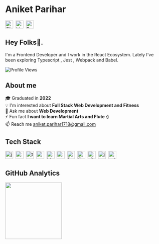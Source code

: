# Aniket Parihar
<a href="https://www.github.com/aniketxparihar" target="_blank"><img src="https://img.shields.io/badge/GitHub-100000?style=flat&logo=github&logoColor=white" alt="GitHub Badge" height="25"></a>&nbsp;
<a href="https://www.linkedin.com/in/aniketparihar" target="_blank"><img src="https://img.shields.io/badge/LinkedIn-0077B5?style=flat&logo=linkedin&logoColor=white" alt="LinkedIn Badge" height="25"></a>&nbsp;
<a href="https://twitter.com/aniketxparihar" target="_blank"><img src="https://img.shields.io/badge/Twitter-1DA1F2?style=flat&logo=twitter&logoColor=white" alt="Twitter Badge" height="25"></a>&nbsp;

## Hey Folks👋. 
I'm a Frontend Developer and I work in the React Ecosystem. 
Lately I've been exploring Typescript , Jest , Webpack and Babel.


![Profile Views](https://komarev.com/ghpvc/?username=aniketxparihar&theme=default&color=blue&style=flat&label=Profile+Views)

## About me
🎓&nbsp;Graduated in **2022**
<br/>💡&nbsp;I'm interested about **Full Stack Web Development and Fitness**
<br/>💬&nbsp;Ask me about **Web Development**
<br/>⚡&nbsp;Fun fact **I want to learn Martial Arts and Flute :)**
<br/>📫&nbsp;Reach me [aniket.parihar1718@gmail.com](mailto:aniket.parihar1718@gmail.com)

## Tech Stack
<img src="https://img.shields.io/badge/Javascript-05122A?style=flat&logo=javascript" alt="javascript Badge" height="25">&nbsp;
<img src="https://img.shields.io/badge/React-05122A?style=flat&logo=react" alt="react Badge" height="25">&nbsp;
<img src="https://img.shields.io/badge/Typescript-05122A?style=flat&logo=typescript" alt="typescript Badge" height="25">&nbsp;
<img src="https://img.shields.io/badge/Html5-05122A?style=flat&logo=webpack" alt="webpack Badge" height="25">&nbsp;
<img src="https://img.shields.io/badge/Html5-05122A?style=flat&logo=html5" alt="html5 Badge" height="25">&nbsp;
<img src="https://img.shields.io/badge/Css3-05122A?style=flat&logo=css3" alt="css3 Badge" height="25">&nbsp;
<img src="https://img.shields.io/badge/Figma-05122A?style=flat&logo=figma" alt="figma Badge" height="25">&nbsp;
<img src="https://img.shields.io/badge/Firebase-05122A?style=flat&logo=firebase" alt="firebase Badge" height="25">&nbsp;
<img src="https://img.shields.io/badge/Git-05122A?style=flat&logo=git" alt="git Badge" height="25">&nbsp;
<img src="https://img.shields.io/badge/Java-05122A?style=flat&logo=java" alt="java Badge" height="25">&nbsp;
<img src="https://img.shields.io/badge/Python-05122A?style=flat&logo=python" alt="python Badge" height="25">&nbsp;

## GitHub Analytics
<div>
<img height="180em" src="https://github-readme-stats.vercel.app/api?username=aniketxparihar&theme=default&show_icons=true&count_private=true">
</div>
